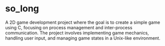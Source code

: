 # so_long
A 2D game development project where the goal is to create a simple game using C, focusing on process management and inter-process communication. The project involves implementing game mechanics, handling user input, and managing game states in a Unix-like environment.
